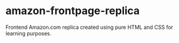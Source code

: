 # amazon-frontpage-replica
Frontend Amazon.com replica created using pure HTML and CSS for learning purposes.

